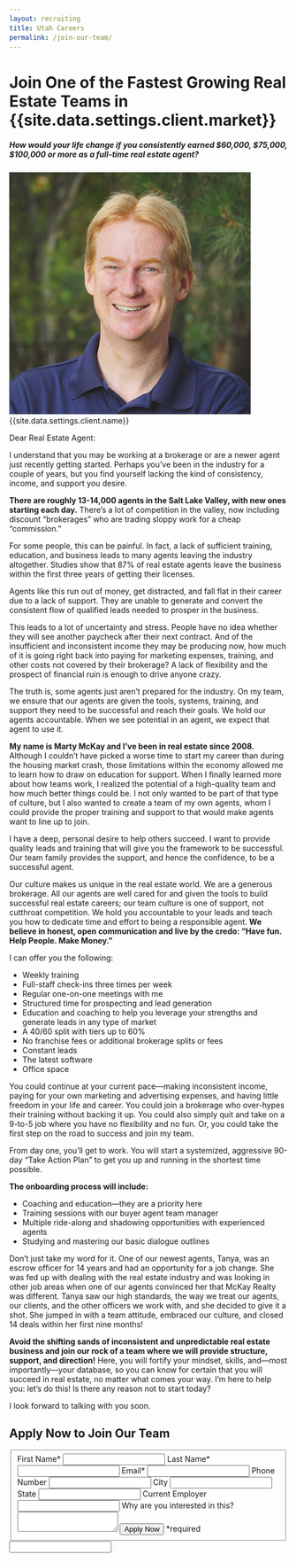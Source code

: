 ```yaml
---
layout: recruiting
title: Utah Careers
permalink: /join-our-team/
---
```


<div class="recruiting-page">
<h1 class="join-us">Join One of the Fastest Growing Real Estate Teams in {{site.data.settings.client.market}}</h1>
<h5 class="join-us-subtitle">How would your life change if you consistently earned $60,000, $75,000, $100,000 or more as a full-time real estate agent?</h5>
<div class="recruiting-photo">
<span class="client-image-container">
<img src="/img/headshot.jpg" alt="{{site.data.settings.client.name}}" class="client-image"/>
</span>
<figcaption class="caption">{{site.data.settings.client.name}}</figcaption>
</div>

<p>Dear Real Estate Agent:</p>

<p>I understand that you may be working at a brokerage or are a newer agent just recently getting started. Perhaps you’ve been in the industry for a couple of years, but you find yourself lacking the kind of consistency, income, and support you desire.</p>

<p><strong>There are roughly 13-14,000 agents in the Salt Lake Valley, with new ones starting each day.</strong> There’s a lot of competition in the valley, now including discount “brokerages” who are trading sloppy work for a cheap “commission.”</p>

<p>For some people, this can be painful. In fact, a lack of sufficient training, education, and business leads to many agents leaving the industry altogether. Studies show that 87% of real estate agents leave the business within the first three years of getting their licenses.</p>

<p>Agents like this run out of money, get distracted, and fall flat in their career due to a lack of support. They are unable to generate and convert the consistent flow of qualified leads needed to prosper in the business.</p>

<p>This leads to a lot of uncertainty and stress. People have no idea whether they will see another paycheck after their next contract. And of the insufficient and inconsistent income they may be producing now, how much of it is going right back into paying for marketing expenses, training, and other costs not covered by their brokerage? A lack of flexibility and the prospect of financial ruin is enough to drive anyone crazy.</p>

<p>The truth is, some agents just aren’t prepared for the industry. On my team, we ensure that our agents are given the tools, systems, training, and support they need to be successful and reach their goals. We hold our agents accountable. When we see potential in an agent, we expect that agent to use it.</p>

<p><strong>My name is Marty McKay and I’ve been in real estate since 2008.</strong> Although I couldn’t have picked a worse time to start my career than during the housing market crash, those limitations within the economy allowed me to learn how to draw on education for support. When I finally learned more about how teams work, I realized the potential of a high-quality team and how much better things could be. I not only wanted to be part of that type of culture, but I also wanted to create a team of my own agents, whom I could provide the proper training and support to that would make agents want to line up to join.</p>

<p>I have a deep, personal desire to help others succeed. I want to provide quality leads and training that will give you the framework to be successful. Our team family provides the support, and hence the confidence, to be a successful agent.</p>


<p>Our culture makes us unique in the real estate world. We are a generous brokerage. All our agents are well cared for and given the tools to build successful real estate careers; our team culture is one of support, not cutthroat competition. We hold you accountable to your leads and teach you how to dedicate time and effort to being a responsible agent. <strong>We believe in honest, open communication and live by the credo: “Have fun. Help People. Make Money.”</strong></p>


<p>I can offer you the following:
<ul class="indent">
<li>Weekly training</li>
<li>Full-staff check-ins three times per week</li>
<li>Regular one-on-one meetings with me</li>
<li>Structured time for prospecting and lead generation</li>
<li>Education and coaching to help you leverage your strengths and generate leads in any type of market</li>
<li>A 40/60 split with tiers up to 60%</li>
<li>No franchise fees or additional brokerage splits or fees</li>
<li>Constant leads</li>
<li>The latest software</li>
<li>Office space</li>
</ul></p>

<p>You could continue at your current pace—making inconsistent income, paying for your own marketing and advertising expenses, and having little freedom in your life and career. You could join a brokerage who over-hypes their training without backing it up. You could also simply quit and take on a 9-to-5 job where you have no flexibility and no fun. Or, you could take the first step on the road to success and join my team.</p>

<p>From day one, you’ll get to work. You will start a systemized, aggressive 90-day “Take Action Plan” to get you up and running in the shortest time possible.</p>

<p><strong>The onboarding process will include:</strong>
<ul class="indent">
<li>Coaching and education—they are a priority here</li>
<li>Training sessions with our buyer agent team manager</li>
<li>Multiple ride-along and shadowing opportunities with experienced agents</li>
<li>Studying and mastering our basic dialogue outlines</li>
</ul></p>

<p>Don’t just take my word for it. One of our newest agents, Tanya, was an escrow officer for 14 years and had an opportunity for a job change. She was fed up with dealing with the real estate industry and was looking in other job areas when one of our agents convinced her that McKay Realty was different. Tanya saw our high standards, the way we treat our agents, our clients, and the other officers we work with, and she decided to give it a shot. She jumped in with a team attitude, embraced our culture, and closed 14 deals within her first nine months!</p>

<p><strong>Avoid the shifting sands of inconsistent and unpredictable real estate business and join our rock of a team where we will provide structure, support, and direction!</strong> Here, you will fortify your mindset, skills, and—most importantly—your database, so you can know for certain that you will succeed in real estate, no matter what comes your way. I’m here to help you: let’s do this! Is there any reason not to start today?</p>

<p>I look forward to talking with you soon.</p>



<h2 class="recruiting">Apply Now to Join Our Team</h2>

<form method="post" class="home-value cta-forms" action="https://formspree.io/{{site.data.settings.client.email}}" onsubmit="return setReturn()">
					<fieldset><label for="firstname">First Name*</label> <input type="text" required="" name="firstname" /> <label for="lastname">Last Name*</label> <input type="text" required="" name="lastname" /> <label for="email">Email*</label> <input type="text" name="name" /> <label for="phone">Phone Number </label> <input type="tel" name="phone" />
						<!--base32-c9gq6t9k68pkcd3jcwpp4rbkcmtk4-base32--><label for="city">City </label> <input type="text" name="city" /> <label for="state">State </label> <input type="text" name="state" /> <label for="employer">Current Employer </label> <input type="text" name="employer" /> <label for="message">Why are you interested in this? </label><textarea name="employer"></textarea>
						<!--base32-c9gq6t9k68pk8cbme5gq4uv4cguqachj70r2urk1edjk6cg-base32--><input class="submit light-light" type="submit" value="Apply Now" name="submitrecruitingForm" /> <span class="asterisk">*required</span></fieldset>
					<!--base32-c9gq6t9k68pk8c9he1t7cxkecdkpedhpe9h6at3me5r7ee1kddhpwx9q71up4tb3f1u6mc3mdcwp6vkg6rw3gc1dc9gq6t9k68-base32-->
					<div class="hidden"><input type="hidden" value="{{site.data.settings.client.email}}" name="_to" /> <input type="hidden" value="Recruiting Contact Request Message From Your Vyral Careers and Training Video Blog" name="_subject" /> <input type="text" name="_gotcha" /></div>
				</form>
</div>
